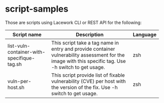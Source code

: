 # script-samples

Those are scripts using Lacework CLI or REST API for the following:

Script name | Description | Language 
------------|-------------|---------
list-vuln-container-with-specifique-tag.sh | This script take a tag name in entry and provide container vulnerability assessment for the image with this specific tag. Use -h switch to get usage. | zsh
vuln-per-host.sh | This script provide list of fixable vulnerability (CVE) per host with the version of the fix. Use -h switch to get usage. | zsh
